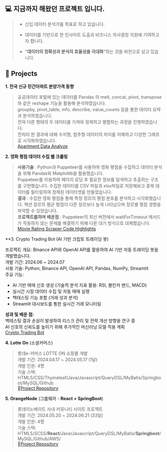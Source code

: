 💻 지금까지 해왔던 프로젝트 입니다.
----------------------------------------------------------

> -  신입 데이터 분석가를 목표로 하고 있습니다.
>
> - 데이터를 기반으로 한 인사이트 도출과 비즈니스 의사결정 지원에 기여하고자 합니다.
>
> - "**데이터의 정확성과 분석의 효율성을 극대화**"하는 것을 비전으로 삼고 있습니다.


**📍 Projects**
----------------------------------------------------------

**1. 전국 신규 민간아파트 분양가격 동향**
>  공공데이터 포털에 있는 데이터를 Pandas 의 melt, concat, pivot, transpose 와 같은 reshape 기능을 활용해 분석하였습니다.<br>
> groupby, pivot_table, info, describe, value_counts 등을 통한 데이터 요약과 분석하였습니다.<br>
> 전혀 다른 형태의 두 데이터를 가져와 정제하고 병합하는 과정을 진행하였습니다.<br>
> 전처리 한 결과에 대해 수치형, 범주형 데이터의 차이를 이해하고 다양한 그래프로 시각화하였습니다.<br>
[Apartment Data Analyze](https://github.com/TaeeeY/Apartment)<br>


**2. 영화 평점 데이터 수집 웹 크롤링**
> **사용기술** : Python과 Puppeteer를 사용하여 영화 평점을 수집하고 데이터 분석을 위해 Pandas와 Matplotlib을 활용했습니다.<br>
> Puppeteer를 이용하여 페이지 로딩 후 필요한 정보를 탐색하고 추출하는 구조를 구현했습니다. 수집한 데이터를 CSV 파일과 xlsx파일로 저장해보고 중복 데이터를 필터링하여 정제된 데이터셋을 만들었습니다.<br>
> **결과** : 수집한 영화 평점을 통해 특정 장르의 평점 분포를 분석하고 시각화했습니다. 액션 장르의 평균 평점이 다른 장르보다 높게 나타났으며 장르별 평점 경향을 파악할 수 있었습니다.<br>
> **프로젝트를하며 배운점** : Puppeteer의 최신 버전에서 waitForTimeout 메서드가 작동하지 않는 문제를 해결하기 위해 다른 대기 방식으로 대체했습니다.<br>
  [Movie Rating Scraper Code Highlights](https://github.com/TaeeeY/Movie-Rating-Scraper-Code-Highlights)<br>

**3. Crypto Trading Bot (AI 기반 크립토 트레이딩 봇)<br>

프로젝트 개요: Binance API와 OpenAI API를 활용하여 AI 기반 자동 트레이딩 봇을 개발했습니다.<br>
개발 기간: 2024.06 ~ 2024.07<br>
사용 기술: Python, Binance API, OpenAI API, Pandas, NumPy, Streamlit<br>
주요 기능:<br>

- AI 기반 매매 신호 생성 (기술적 분석 지표 활용: RSI, 볼린저 밴드, MACD)<br>
- 실시간 시장 데이터 수집 및 자동 매매 실행<br>
- 백테스팅 기능 포함 (거래 성과 분석)<br>
- Streamlit 대시보드를 통한 실시간 거래 모니터링<br>

**성과 및 배운 점:**<br>
백테스팅 결과 손실이 발생하여 리스크 관리 및 전략 개선 방향을 연구 중<br>
AI 신호의 신뢰도를 높이기 위해 추가적인 머신러닝 모델 적용 계획<br>
[Crypto Trading Bot](https://github.com/TaeeeY/crypto-trading-bot)<br>




**4. Lotte On** (소셜커머스)
> 롯데e-커머스 LOTTE ON 쇼핑몰 개발<br>
> 개발 기간: 2024.04.17 ~ 2024.05.17 (1달)<br>
> 개발 인원: 4명<br>
> 기술 스택: HTML5/CSS/Thymeleaf/Java/Javascript/QueryDSL/MyBatis/Springboot/MySQL/Github<br>
> 📝[Project Repository](https://github.com/Taeyoung20230727/myLotteOn)<br>


**5. OrangeNode** (그룹웨어 - **React + SpringBoot**)
> 롯데이노베이트 사내 커뮤니티 사이트 프로젝트<br>
> 개발 기간: 2024.05.20 ~ 2024.06.21 (33일)<br>
> 개발 인원: 4명<br>
> 기술 스택: HTML5/SCSS/**React**/Java/Javascript/QueryDSL/MyBatis/**Springboot**/MySQL/Github/AWS/<br>
> 📝[Project Repository](https://github.com/Taeyoung20230727/OrangeNode-F)<br>

